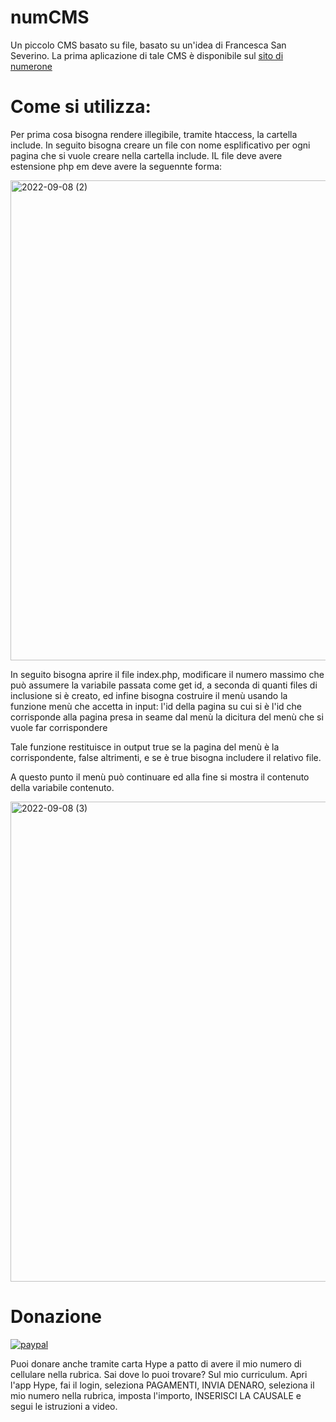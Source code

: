 # numCMS

Un piccolo CMS basato su file, basato su un'idea di Francesca San Severino.
La prima aplicazione di tale CMS è disponibile sul [sito di numerone](https://numerone.altervista.org)

# Come si utilizza:
Per prima cosa bisogna rendere illegibile, tramite htaccess, la cartella include.
In seguito bisogna creare un file con nome esplificativo per ogni pagina che si vuole creare nella cartella include.
IL file deve avere estensione php em deve avere la seguennte forma:

<img width="768" alt="2022-09-08 (2)" src="https://user-images.githubusercontent.com/49764967/189149863-f5eb0d21-28d6-4960-bedf-f977153e74b2.png">

In seguito bisogna aprire il file index.php, modificare il numero massimo che può assumere la variabile passata come get id, a seconda di quanti files di inclusione si è creato, ed infine bisogna costruire il menù usando la funzione menù che accetta in input:
l'id della pagina su cui si è
l'id che corrisponde alla pagina presa in seame dal menù
la dicitura del menù che si vuole far corrispondere

Tale funzione restituisce in output true se la pagina del menù è la corrispondente, false altrimenti, e se è true bisogna includere il relativo file.

A questo punto il menù può continuare ed alla fine si mostra il contenuto della variabile contenuto.

<img width="768" alt="2022-09-08 (3)" src="https://user-images.githubusercontent.com/49764967/189151543-80533429-a9fd-43ce-8ff4-6f78fa79bc92.png">

# Donazione

[![paypal](https://www.paypalobjects.com/it_IT/IT/i/btn/btn_donateCC_LG.gif)](https://www.paypal.com/cgi-bin/webscr?cmd=_s-xclick&hosted_button_id=JZVR4QQFGLR6Q)

Puoi donare anche tramite carta Hype a patto di avere il mio numero di cellulare nella rubrica. Sai dove lo puoi trovare? Sul mio curriculum.
Apri l'app Hype, fai il login, seleziona PAGAMENTI, INVIA DENARO, seleziona il mio numero nella rubrica, imposta l'importo, INSERISCI LA CAUSALE e segui le istruzioni a video.
